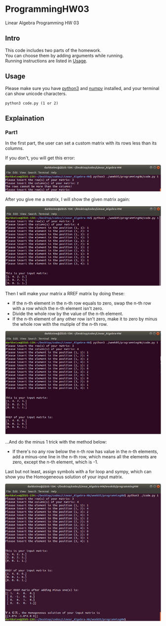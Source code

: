 # ProgrammingHW03

Linear Algebra Programming HW 03

## Intro

This code includes two parts of the homework.  
You can choose them by adding arguments while running.  
Running instructions are listed in [Usage](https://github.com/dark9ive/Linear_Algebra-HW/tree/master/week05/programmingHW#Usage).

## Usage

Please make sure you have [python3](https://wiki.python.org/moin/BeginnersGuide/Download) and [numpy](https://www.scipy.org/install.html) installed, and your terminal can show unicode characters.

```
python3 code.py (1 or 2)
```

## Explaination

### Part1

In the first part, the user can set a custom matrix with its rows less than its columns.  
  
If you don't, you will get this error:  
  
<img id="error1" src="https://github.com/dark9ive/Linear_Algebra-HW/blob/master/week05/programmingHW/pics/screenshot_error1.png">
  
After you give me a matrix, I will show the given matrix again:
  
<img id="step1" src="https://github.com/dark9ive/Linear_Algebra-HW/blob/master/week05/programmingHW/pics/step1.png">
  
Then I will make your matrix a RREF matrix by doing these:
 - If the n-th element in the n-th row equals to zero, swap the n-th row with a row which the n-th element isn't zero.
 - Divide the whole row by the value of the n-th element.
 - If the n-th element of any other row isn't zero, make it to zero by minus the whole row with the mutiple of the n-th row.
  
<img id="step2" src="https://github.com/dark9ive/Linear_Algebra-HW/blob/master/week05/programmingHW/pics/step2.png">

...And do the minus 1 trick with the method below:
 - If there's no any row below the n-th row has value in the n-th elements, add a minus-one line in the n-th row, which means all the elements are zero, except the n-th element, which is -1.
  
Last but not least, assign symbols with a for loop and sympy, which can show you the Homogeneous solution of your input matrix.  
  
<img id="success" src="https://github.com/dark9ive/Linear_Algebra-HW/blob/master/week05/programmingHW/pics/screenshot.png">
